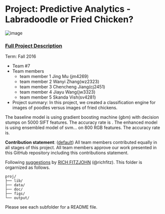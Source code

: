 # Project: Predictive Analytics - Labradoodle or Fried Chicken? 
![image](https://s-media-cache-ak0.pinimg.com/236x/6b/01/3c/6b013cd759c69d17ffd1b67b3c1fbbbf.jpg)
### [Full Project Description](ADS_Teaching/Fall2016_Projects/Project3_PoodleKFC/doc/project3_desc.md)

Term: Fall 2016

+ Team #7
+ Team members
	+ team member 1 Jing Mu (jm4269)
	+ team member 2 Wanyi Zhang(wz2323)
	+ team member 3 Chencheng Jiang(cj2451)
	+ team member 4 Jiayu Wang(jw3323)
	+ team member 5 Skanda Vish(sv4281)
+ Project summary: In this project, we created a classification engine for images of poodles versus images of fried chickens. 

The baseline model is using gradient boosting machine (gbm) with decision stumps on 5000 SIFT features. The accuracy rate is . The enhanced model is using ensembled model of svm... on 800 RGB features. The accuracy rate is.
	
**Contribution statement**: ([default](doc/a_note_on_contributions.md)) All team members contributed equally in all stages of this project. All team members approve our work presented in this GitHub repository including this contributions statement. 

Following [suggestions](http://nicercode.github.io/blog/2013-04-05-projects/) by [RICH FITZJOHN](http://nicercode.github.io/about/#Team) (@richfitz). This folder is orgarnized as follows.

```
proj/
├── lib/
├── data/
├── doc/
├── figs/
└── output/
```

Please see each subfolder for a README file.
